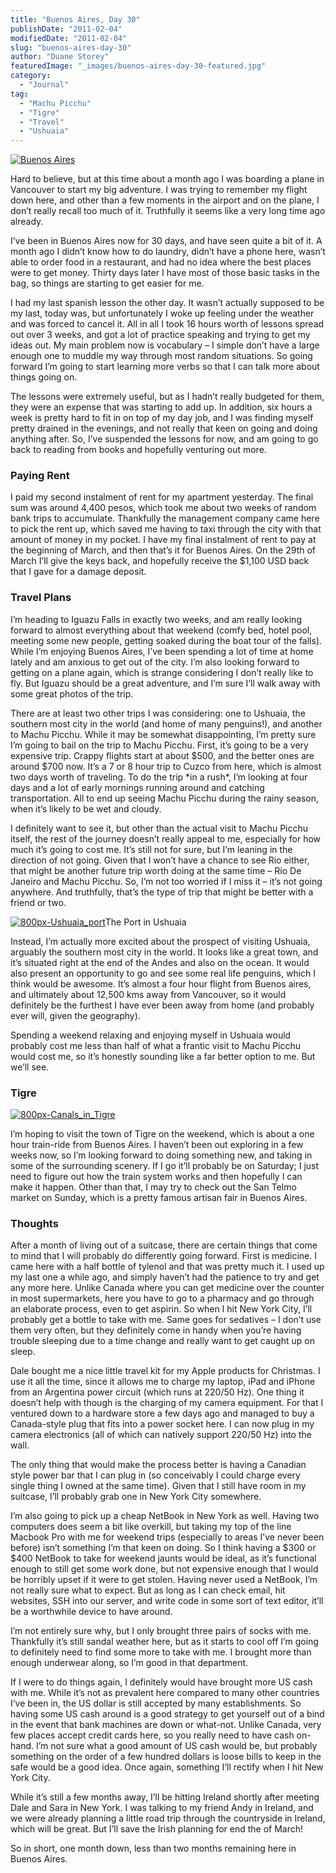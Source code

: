 ```yaml
---
title: "Buenos Aires, Day 30"
publishDate: "2011-02-04"
modifiedDate: "2011-02-04"
slug: "buenos-aires-day-30"
author: "Duane Storey"
featuredImage: "_images/buenos-aires-day-30-featured.jpg"
category:
  - "Journal"
tag:
  - "Machu Picchu"
  - "Tigre"
  - "Travel"
  - "Ushuaia"
---
```


[![](_images/buenos-aires-day-30-1.jpg "Buenos Aires")](http://www.migratorynerd.com/wordpress/wp-content/uploads/2011/02/5378957955_8ab54e3cdf_z.jpg)

Hard to believe, but at this time about a month ago I was boarding a plane in Vancouver to start my big adventure. I was trying to remember my flight down here, and other than a few moments in the airport and on the plane, I don’t really recall too much of it. Truthfully it seems like a very long time ago already.

I’ve been in Buenos Aires now for 30 days, and have seen quite a bit of it. A month ago I didn’t know how to do laundry, didn’t have a phone here, wasn’t able to order food in a restaurant, and had no idea where the best places were to get money. Thirty days later I have most of those basic tasks in the bag, so things are starting to get easier for me.

I had my last spanish lesson the other day. It wasn’t actually supposed to be my last, today was, but unfortunately I woke up feeling under the weather and was forced to cancel it. All in all I took 16 hours worth of lessons spread out over 3 weeks, and got a lot of practice speaking and trying to get my ideas out. My main problem now is vocabulary – I simple don’t have a large enough one to muddle my way through most random situations. So going forward I’m going to start learning more verbs so that I can talk more about things going on.

The lessons were extremely useful, but as I hadn’t really budgeted for them, they were an expense that was starting to add up. In addition, six hours a week is pretty hard to fit in on top of my day job, and I was finding myself pretty drained in the evenings, and not really that keen on going and doing anything after. So, I’ve suspended the lessons for now, and am going to go back to reading from books and hopefully venturing out more.

### Paying Rent

I paid my second instalment of rent for my apartment yesterday. The final sum was around 4,400 pesos, which took me about two weeks of random bank trips to accumulate. Thankfully the management company came here to pick the rent up, which saved me having to taxi through the city with that amount of money in my pocket. I have my final instalment of rent to pay at the beginning of March, and then that’s it for Buenos Aires. On the 29th of March I’ll give the keys back, and hopefully receive the $1,100 USD back that I gave for a damage deposit.

### Travel Plans

I’m heading to Iguazu Falls in exactly two weeks, and am really looking forward to almost everything about that weekend (comfy bed, hotel pool, meeting some new people, getting soaked during the boat tour of the falls). While I’m enjoying Buenos Aires, I’ve been spending a lot of time at home lately and am anxious to get out of the city. I’m also looking forward to getting on a plane again, which is strange considering I don’t really like to fly. But Iguazu should be a great adventure, and I’m sure I’ll walk away with some great photos of the trip.

There are at least two other trips I was considering: one to Ushuaia, the southern most city in the world (and home of many penguins!), and another to Machu Picchu. While it may be somewhat disappointing, I’m pretty sure I’m going to bail on the trip to Machu Picchu. First, it’s going to be a very expensive trip. Crappy flights start at about $500, and the better ones are around $700 now. It’s a 7 or 8 hour trip to Cuzco from here, which is almost two days worth of traveling. To do the trip \*in a rush\*, I’m looking at four days and a lot of early mornings running around and catching transportation. All to end up seeing Machu Picchu during the rainy season, when it’s likely to be wet and cloudy.

I definitely want to see it, but other than the actual visit to Machu Picchu itself, the rest of the journey doesn’t really appeal to me, especially for how much it’s going to cost me. It’s still not for sure, but I’m leaning in the direction of not going. Given that I won’t have a chance to see Rio either, that might be another future trip worth doing at the same time – Rio De Janeiro and Machu Picchu. So, I’m not too worried if I miss it – it’s not going anywhere. And truthfully, that’s the type of trip that might be better with a friend or two.

[![](_images/buenos-aires-day-30-2.jpg "800px-Ushuaia_port")](http://en.wikipedia.org/wiki/File:Ushuaia_port.JPG)The Port in Ushuaia



Instead, I’m actually more excited about the prospect of visiting Ushuaia, arguably the southern most city in the world. It looks like a great town, and it’s situated right at the end of the Andes and also on the ocean. It would also present an opportunity to go and see some real life penguins, which I think would be awesome. It’s almost a four hour flight from Buenos aires, and ultimately about 12,500 kms away from Vancouver, so it would definitely be the furthest I have ever been away from home (and probably ever will, given the geography).

Spending a weekend relaxing and enjoying myself in Ushuaia would probably cost me less than half of what a frantic visit to Machu Picchu would cost me, so it’s honestly sounding like a far better option to me. But we’ll see.

### Tigre

[![](_images/buenos-aires-day-30-3.jpg "800px-Canals_in_Tigre")](http://www.migratorynerd.com/wordpress/wp-content/uploads/2011/02/800px-Canals_in_Tigre.jpg)

I’m hoping to visit the town of Tigre on the weekend, which is about a one hour train-ride from Buenos Aires. I haven’t been out exploring in a few weeks now, so I’m looking forward to doing something new, and taking in some of the surrounding scenery. If I go it’ll probably be on Saturday; I just need to figure out how the train system works and then hopefully I can make it happen. Other than that, I may try to check out the San Telmo market on Sunday, which is a pretty famous artisan fair in Buenos Aires.

### Thoughts

After a month of living out of a suitcase, there are certain things that come to mind that I will probably do differently going forward. First is medicine. I came here with a half bottle of tylenol and that was pretty much it. I used up my last one a while ago, and simply haven’t had the patience to try and get any more here. Unlike Canada where you can get medicine over the counter in most supermarkets, here you have to go to a pharmacy and go through an elaborate process, even to get aspirin. So when I hit New York City, I’ll probably get a bottle to take with me. Same goes for sedatives – I don’t use them very often, but they definitely come in handy when you’re having trouble sleeping due to a time change and really want to get caught up on sleep.

Dale bought me a nice little travel kit for my Apple products for Christmas. I use it all the time, since it allows me to charge my laptop, iPad and iPhone from an Argentina power circuit (which runs at 220/50 Hz). One thing it doesn’t help with though is the charging of my camera equipment. For that I ventured down to a hardware store a few days ago and managed to buy a Canada-style plug that fits into a power socket here. I can now plug in my camera electronics (all of which can natively support 220/50 Hz) into the wall.

The only thing that would make the process better is having a Canadian style power bar that I can plug in (so conceivably I could charge every single thing I owned at the same time). Given that I still have room in my suitcase, I’ll probably grab one in New York City somewhere.

I’m also going to pick up a cheap NetBook in New York as well. Having two computers does seem a bit like overkill, but taking my top of the line Macbook Pro with me for weekend trips (especially to areas I’ve never been before) isn’t something I’m that keen on doing. So I think having a $300 or $400 NetBook to take for weekend jaunts would be ideal, as it’s functional enough to still get some work done, but not expensive enough that I would be horribly upset if it were to get stolen. Having never used a NetBook, I’m not really sure what to expect. But as long as I can check email, hit websites, SSH into our server, and write code in some sort of text editor, it’ll be a worthwhile device to have around.

I’m not entirely sure why, but I only brought three pairs of socks with me. Thankfully it’s still sandal weather here, but as it starts to cool off I’m going to definitely need to find some more to take with me. I brought more than enough underwear along, so I’m good in that department.

If I were to do things again, I definitely would have brought more US cash with me. While it’s not as prevalent here compared to many other countries I’ve been in, the US dollar is still accepted by many establishments. So having some US cash around is a good strategy to get yourself out of a bind in the event that bank machines are down or what-not. Unlike Canada, very few places accept credit cards here, so you really need to have cash on-hand. I’m not sure what a good amount of US cash would be, but probably something on the order of a few hundred dollars is loose bills to keep in the safe would be a good idea. Once again, something I’ll rectify when I hit New York City.

While it’s still a few months away, I’ll be hitting Ireland shortly after meeting Dale and Sara in New York. I was talking to my friend Andy in Ireland, and we were already planning a little road trip through the countryside in Ireland, which will be great. But I’ll save the Irish planning for end the of March!

So in short, one month down, less than two months remaining here in Buenos Aires.